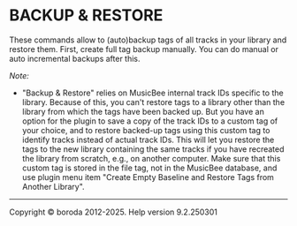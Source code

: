 # BACKUP & RESTORE

These commands allow to (auto)backup tags of all tracks in your library and restore them. First, create full tag backup manually. You can do manual or auto incremental backups after this.

*Note:*

* "Backup \& Restore" relies on MusicBee internal track IDs specific to the library. Because of this, you can't restore tags to a library other than the library from which the tags have been backed up. But you have an option for the plugin to save a copy of the track IDs to a custom tag of your choice, and to restore backed-up tags using this custom tag to identify tracks instead of actual track IDs. This will let you restore the tags to the new library containing the same tracks if you have recreated the library from scratch, e.g., on another computer. Make sure that this custom tag is stored in the file tag, not in the MusicBee database, and use plugin menu item "Create Empty Baseline and Restore Tags from Another Library".

***

Copyright © boroda 2012-2025. Help version 9.2.250301